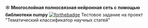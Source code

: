 :spider_web: **Многослойная полносвязная нейронная сеть с помощью библиотеки numpy**
[![forthebadge](https://forthebadge.com/images/badges/powered-by-coders-sweat.svg)](https://forthebadge.com)
Тестовое задание на проект "Тематический классификатор научных статей"
